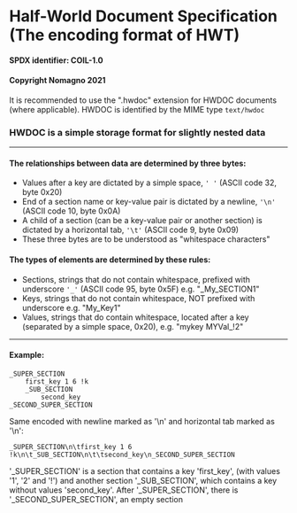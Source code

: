 # Half-World Document Specification (The encoding format of HWT)
#### SPDX identifier: COIL-1.0
#### Copyright Nomagno 2021

It is recommended to use the ".hwdoc" extension for HWDOC documents (where applicable).
HWDOC is identified by the MIME type `text/hwdoc`

### HWDOC is a simple storage format for slightly nested data

***

#### The relationships between data are determined by three bytes:
 - Values after a key are dictated by a simple space, `' '` (ASCII code 32, byte 0x20)
 - End of a section name or key-value pair is dictated by a newline, `'\n'` (ASCII code 10, byte 0x0A)
 - A child of a section (can be a key-value pair or another section) is dictated by a horizontal tab, `'\t'` (ASCII code 9, byte 0x09)
 - These three bytes are to be understood as "whitespace characters"

#### The types of elements are determined by these rules:
 - Sections, strings that do not contain whitespace, prefixed with underscore `'_'` (ASCII code 95, byte 0x5F) e.g. "_My_SECTION1"
 - Keys, strings that do not contain whitespace, NOT prefixed with underscore e.g. "My_Key1"
 - Values, strings that do contain whitespace, located after a key (separated by a simple space, 0x20), e.g. "mykey MYVal_!2"
***

#### Example:

```
_SUPER_SECTION
	first_key 1 6 !k
	_SUB_SECTION
		second_key
_SECOND_SUPER_SECTION
```

Same encoded with newline marked as '\n' and horizontal tab marked as '\n':

```
_SUPER_SECTION\n\tfirst_key 1 6 !k\n\t_SUB_SECTION\n\t\tsecond_key\n_SECOND_SUPER_SECTION
```

'_SUPER_SECTION' is a section that contains a key 'first_key', (with values '1', '2' and '!') and another section '_SUB_SECTION', which contains a key without values 'second_key'. After '_SUPER_SECTION', there is '_SECOND_SUPER_SECTION', an empty section

